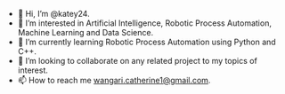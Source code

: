 - 👋 Hi, I’m @katey24.
- 👀 I’m interested in Artificial Intelligence, Robotic Process Automation, Machine Learning and Data Science.
- 🌱 I’m currently learning Robotic Process Automation using Python and C++.
- 💞️ I’m looking to collaborate on any related project to my topics of interest.
- 📫 How to reach me wangari.catherine1@gmail.com.

<!---
katey24/katey24 is a ✨ special ✨ repository because its `README.md` (this file) appears on your GitHub profile.
You can click the Preview link to take a look at your changes.
--->
